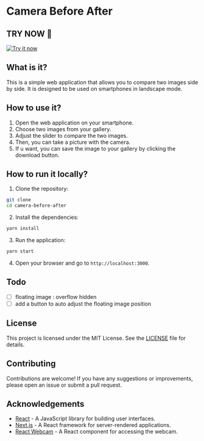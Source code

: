 # Camera Before After

## TRY NOW 🚀
[![Try it now](https://img.shields.io/badge/Try%20it%20now-Click%20here-brightgreen)](https://elsy0111.github.io/camera-before-after/)

## What is it?
This is a simple web application that allows you to compare two images side by side. 
It is designed to be used on smartphones in landscape mode.

## How to use it?
1. Open the web application on your smartphone.
2. Choose two images from your gallery.
3. Adjust the slider to compare the two images.
4. Then, you can take a picture with the camera.
5. If u want, you can save the image to your gallery by clicking the download button.

## How to run it locally?
1. Clone the repository:
```bash
git clone
cd camera-before-after
```
2. Install the dependencies:
```bash
yarn install
```
3. Run the application:
```bash
yarn start
```
4. Open your browser and go to `http://localhost:3000`.

## Todo
- [ ] floating image : overflow hidden
- [ ] add a button to auto adjust the floating image position

## License
This project is licensed under the MIT License. See the [LICENSE](LICENSE) file for details.

## Contributing
Contributions are welcome! If you have any suggestions or improvements, please open an issue or submit a pull request.

## Acknowledgements
- [React](https://reactjs.org/) - A JavaScript library for building user interfaces.
- [Next.js](https://nextjs.org/) - A React framework for server-rendered applications.
- [React Webcam](https://www.npmjs.com/package/react-webcam) - A React component for accessing the webcam.

